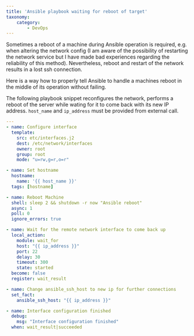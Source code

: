 ```yaml
---
title: 'Ansible playbook waiting for reboot of target'
taxonomy:
    category:
        - DevOps
---
```


Sometimes a reboot of a machine during Ansible operation is required, e.g. when altering the network config (I am aware of the possibility of restarting the network service but I have made bad experiences regarding the reliability of this method). Nevertheless, reboot and restart of the network results in a lost ssh connection.

Here is a way how to properly tell Ansible to handle a machines reboot in the middle of its operation without failing.

The following playbook snippet reconfigures the network, performs a reboot of the server while wating for it to come back with its new IP address. `host_name` and `ip_address` must be provided from external call.

```yaml
---
- name: Configure interface
  template:
    src: etc/interfaces.j2
    dest: /etc/network/interfaces
    owner: root
    group: root
    mode: "u=rw,g=r,o=r"

- name: Set hostname
  hostname:
    name: '{{ host_name }}'
  tags: [hostname]

- name: Reboot Machine
  shell: sleep 2 && shutdown -r now "Ansible reboot"
  async: 1
  poll: 0
  ignore_errors: true

- name: Wait for the remote network interface to come back up
  local_action:
    module: wait_for
    host: "{{ ip_address }}"
    port: 22
    delay: 30
    timeout: 300
    state: started
  become: false
  register: wait_result

- name: Change ansible_ssh_host to new ip for further connections
  set_fact:
    ansible_ssh_host: "{{ ip_address }}"

- name: Interface configuration finished
  debug:
    msg: "Interface configuration finished"
  when: wait_result|succeeded
```

